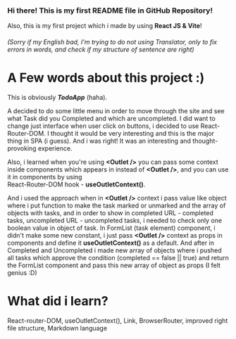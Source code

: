 ### Hi there! This is my first README file in GitHub Repository!

Also, this is my first project which i made by using **React JS & Vite**!

###### _(Sorry if my English bad, I'm trying to do not using Translator, only to fix errors in words, and check if my structure of sentence are right)_

# A Few words about this project :)

This is obviously **_TodoApp_** (haha).

A decided to do some little menu in order to move through the site and see what Task did you
Completed and which are uncompleted. I did want to change just interface when user click on
buttons, i decided to use React-Router-DOM. I thought it would be very interesting and this is the major
thing in SPA (i guess). And i was right! It was an interesting and thought-provoking experience.

Also, i learned when you're using **\<Outlet />** you can pass some context inside components
which appears in instead of **\<Outlet />**, and you can use it in components by using  
React-Router-DOM hook - **useOutletContext()**.

And i used the approach when in **\<Outlet />** context i pass value like object where i put function to make the
task marked or unmarked and the array of objects with tasks, and in order
to show in completed URL - completed tasks, uncompleted URL - uncompleted tasks, i needed to check
only one boolean value in object of task. In FormList (task element) component, i didn't make
some new constant, i just pass **\<Outlet />** context as props in components and define it **useOutletContext()**
as a default. And after in Completed and Uncompleted i made new array of objects where i pushed all tasks which
approve the condition (completed == false || true) and return the FormList component and pass this new array of object as props (I felt genius :D)

# What did i learn?

React-router-DOM, useOutletContext(), Link, BrowserRouter, improved right file structure, Markdown language
